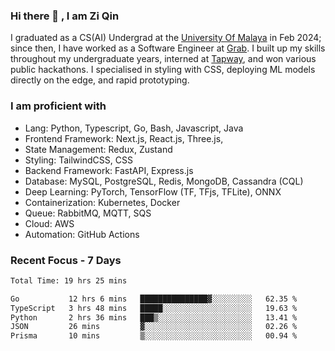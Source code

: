 <!-- <img height="180rem" width="100%" src="https://github.com/ziqinyeow/ziqinyeow/blob/main/header.png?raw=true" /> -->

### Hi there 👋 , I am Zi Qin
<!-- ![visitors](https://visitor-badge.glitch.me/badge?page_id=page.id) -->

I graduated as a CS(AI) Undergrad at the [University Of Malaya](https://www.um.edu.my/) in Feb 2024; since then, I have worked as a Software Engineer at [Grab](https://www.grab.com/my/). I built up my skills throughout my undergraduate years, interned at [Tapway](https://gotapway.com/), and won various public hackathons. I specialised in styling with CSS, deploying ML models directly on the edge, and rapid prototyping.

### I am proficient with

- Lang: Python, Typescript, Go, Bash, Javascript, Java
- Frontend Framework: Next.js, React.js, Three.js,
- State Management: Redux, Zustand
- Styling: TailwindCSS, CSS
- Backend Framework: FastAPI, Express.js
- Database: MySQL, PostgreSQL, Redis, MongoDB, Cassandra (CQL)
- Deep Learning: PyTorch, TensorFlow (TF, TFjs, TFLite), ONNX
- Containerization: Kubernetes, Docker
- Queue: RabbitMQ, MQTT, SQS
- Cloud: AWS
- Automation: GitHub Actions

### Recent Focus - 7 Days
<!--START_SECTION:waka-->

```txt
Total Time: 19 hrs 25 mins

Go           12 hrs 6 mins   ███████████████▓░░░░░░░░░   62.35 %
TypeScript   3 hrs 48 mins   █████░░░░░░░░░░░░░░░░░░░░   19.63 %
Python       2 hrs 36 mins   ███▒░░░░░░░░░░░░░░░░░░░░░   13.41 %
JSON         26 mins         ▓░░░░░░░░░░░░░░░░░░░░░░░░   02.26 %
Prisma       10 mins         ▒░░░░░░░░░░░░░░░░░░░░░░░░   00.94 %
```

<!--END_SECTION:waka-->

<!--![Leetcode Stats](https://leetcard.jacoblin.cool/ziqinyeow?ext=heatmap&theme=light,nord&width=1200&height=400)-->
